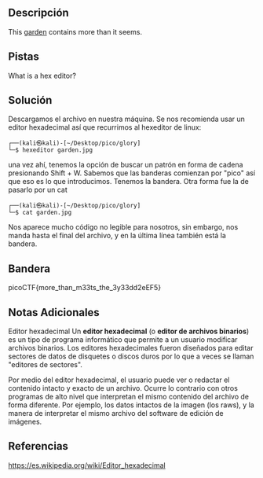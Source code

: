## Descripción
This [garden](https://jupiter.challenges.picoctf.org/static/4153422e18d40363e7ffc7e15a108683/garden.jpg) contains more than it seems.

## Pistas 
What is a hex editor?
## Solución
Descargamos el archivo en nuestra máquina.
Se nos recomienda usar un editor hexadecimal así que recurrimos al hexeditor de linux:
```
┌──(kali㉿kali)-[~/Desktop/pico/glory]
└─$ hexeditor garden.jpg
```
una vez ahí, tenemos la opción de buscar un patrón en forma de cadena presionando Shift + W. Sabemos que las banderas comienzan por "pico" así que eso es lo que introducimos. Tenemos la bandera.
Otra forma fue la de pasarlo por un cat
```
┌──(kali㉿kali)-[~/Desktop/pico/glory]
└─$ cat garden.jpg
```
Nos aparece mucho código no legible para nosotros, sin embargo, nos manda hasta el final del archivo, y en la última línea también está la bandera.
## Bandera
picoCTF{more_than_m33ts_the_3y33dd2eEF5}

## Notas Adicionales
Editor hexadecimal
Un **editor hexadecimal** (o **editor de archivos binarios**) es un tipo de programa informático que permite a un usuario modificar archivos binarios. Los editores hexadecimales fueron diseñados para editar sectores de datos de disquetes o discos duros por lo que a veces se llaman "editores de sectores".

Por medio del editor hexadecimal, el usuario puede ver o redactar el contenido intacto y exacto de un archivo. Ocurre lo contrario con otros programas de alto nivel que interpretan el mismo contenido del archivo de forma diferente. Por ejemplo, los datos intactos de la imagen (los raws), y la manera de interpretar el mismo archivo del software de edición de imágenes.

## Referencias
https://es.wikipedia.org/wiki/Editor_hexadecimal